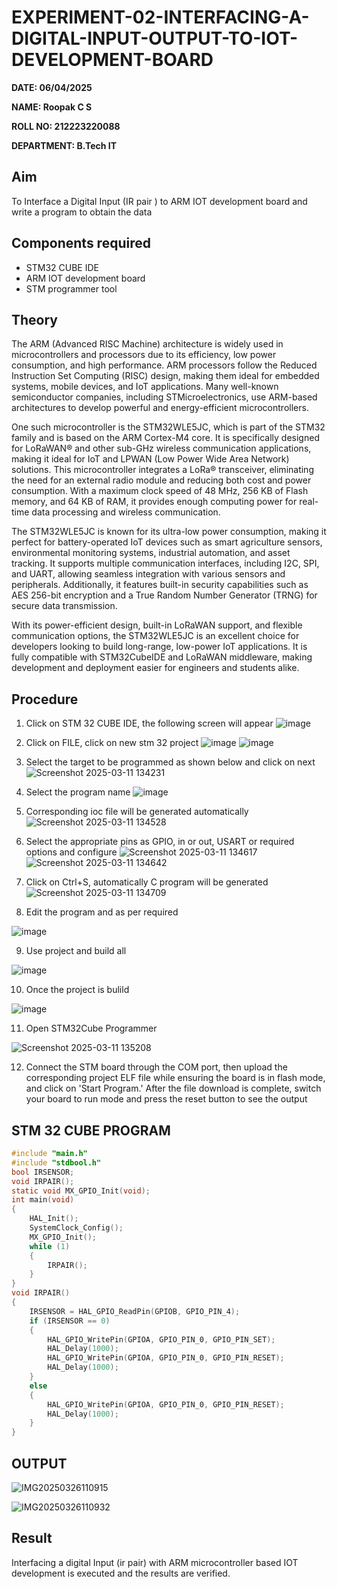 # EXPERIMENT-02-INTERFACING-A-DIGITAL-INPUT-OUTPUT-TO-IOT-DEVELOPMENT-BOARD

**DATE: 06/04/2025**

**NAME: Roopak C S**

**ROLL NO: 212223220088**

**DEPARTMENT: B.Tech IT**

## Aim

To Interface a Digital Input (IR pair ) to ARM IOT development board and write a program to obtain the data

## Components required

- STM32 CUBE IDE
- ARM IOT development board
- STM programmer tool

## Theory

The ARM (Advanced RISC Machine) architecture is widely used in microcontrollers and processors due to its efficiency, low power consumption, and high performance. ARM processors follow the Reduced Instruction Set Computing (RISC) design, making them ideal for embedded systems, mobile devices, and IoT applications. Many well-known semiconductor companies, including STMicroelectronics, use ARM-based architectures to develop powerful and energy-efficient microcontrollers.

One such microcontroller is the STM32WLE5JC, which is part of the STM32 family and is based on the ARM Cortex-M4 core. It is specifically designed for LoRaWAN® and other sub-GHz wireless communication applications, making it ideal for IoT and LPWAN (Low Power Wide Area Network) solutions. This microcontroller integrates a LoRa® transceiver, eliminating the need for an external radio module and reducing both cost and power consumption. With a maximum clock speed of 48 MHz, 256 KB of Flash memory, and 64 KB of RAM, it provides enough computing power for real-time data processing and wireless communication.

The STM32WLE5JC is known for its ultra-low power consumption, making it perfect for battery-operated IoT devices such as smart agriculture sensors, environmental monitoring systems, industrial automation, and asset tracking. It supports multiple communication interfaces, including I2C, SPI, and UART, allowing seamless integration with various sensors and peripherals. Additionally, it features built-in security capabilities such as AES 256-bit encryption and a True Random Number Generator (TRNG) for secure data transmission.

With its power-efficient design, built-in LoRaWAN support, and flexible communication options, the STM32WLE5JC is an excellent choice for developers looking to build long-range, low-power IoT applications. It is fully compatible with STM32CubeIDE and LoRaWAN middleware, making development and deployment easier for engineers and students alike.

## Procedure

1. Click on STM 32 CUBE IDE, the following screen will appear
   ![image](https://user-images.githubusercontent.com/36288975/226189166-ac10578c-c059-40e7-8b80-9f84f64bf088.png)

2. Click on FILE, click on new stm 32 project
   ![image](https://user-images.githubusercontent.com/36288975/226189215-2d13ebfb-507f-44fc-b772-02232e97c0e3.png)
   ![image](https://user-images.githubusercontent.com/36288975/226189230-bf2d90dd-9695-4aaf-b2a6-6d66454e81fc.png)

3. Select the target to be programmed as shown below and click on next
   ![Screenshot 2025-03-11 134231](https://github.com/user-attachments/assets/09e61f3d-224f-4ca8-96d4-7336869df5c7)

4. Select the program name
   ![image](https://user-images.githubusercontent.com/36288975/226189316-09832a30-4d1a-4d4f-b8ad-2dc28f137711.png)

5. Corresponding ioc file will be generated automatically
   ![Screenshot 2025-03-11 134528](https://github.com/user-attachments/assets/df427edd-e24a-4612-a858-aeae859b379f)

6. Select the appropriate pins as GPIO, in or out, USART or required options and configure
   ![Screenshot 2025-03-11 134617](https://github.com/user-attachments/assets/125ee548-30b1-4c88-932f-adf07984522f)
   ![Screenshot 2025-03-11 134642](https://github.com/user-attachments/assets/0adfbb58-4cad-408a-9300-f4808b53cac4)

7. Click on Ctrl+S, automatically C program will be generated
   ![Screenshot 2025-03-11 134709](https://github.com/user-attachments/assets/70b83b79-1569-4f14-99d5-e2adbb4e692d)

8. Edit the program and as per required

![image](https://user-images.githubusercontent.com/36288975/226189461-a573e62f-a109-4631-a250-a20925758fe0.png)

9. Use project and build all

![image](https://user-images.githubusercontent.com/36288975/226189554-3f7101ac-3f41-48fc-abc7-480bd6218dec.png)

10. Once the project is bulild

![image](https://user-images.githubusercontent.com/36288975/226189577-c61cc1eb-3990-4968-8aa6-aefffc766b70.png)

11. Open STM32Cube Programmer

![Screenshot 2025-03-11 135208](https://github.com/user-attachments/assets/bb67ab6b-81a5-450c-b170-4276a9b87ef2)

12. Connect the STM board through the COM port, then upload the corresponding project ELF file while ensuring the board is in flash mode, and click on 'Start Program.' After the file download is complete, switch your board to run mode and press the reset button to see the output

## STM 32 CUBE PROGRAM

```c
#include "main.h"
#include "stdbool.h"
bool IRSENSOR;
void IRPAIR();
static void MX_GPIO_Init(void);
int main(void)
{
    HAL_Init();
    SystemClock_Config();
    MX_GPIO_Init();
    while (1)
    {
        IRPAIR();
    }
}
void IRPAIR()
{
    IRSENSOR = HAL_GPIO_ReadPin(GPIOB, GPIO_PIN_4);
    if (IRSENSOR == 0)
    {
        HAL_GPIO_WritePin(GPIOA, GPIO_PIN_0, GPIO_PIN_SET);
        HAL_Delay(1000);
        HAL_GPIO_WritePin(GPIOA, GPIO_PIN_0, GPIO_PIN_RESET);
        HAL_Delay(1000);
    }
    else
    {
        HAL_GPIO_WritePin(GPIOA, GPIO_PIN_0, GPIO_PIN_RESET);
        HAL_Delay(1000);
    }
}
```

## OUTPUT

![IMG20250326110915](https://github.com/user-attachments/assets/2704a7cc-1ef4-41c3-b879-b20a0b896934)

![IMG20250326110932](https://github.com/user-attachments/assets/5b98d54d-0d3f-4dc5-b2b0-a2680b2b6d82)

## Result

Interfacing a digital Input (ir pair) with ARM microcontroller based IOT development is executed and the results are verified.
